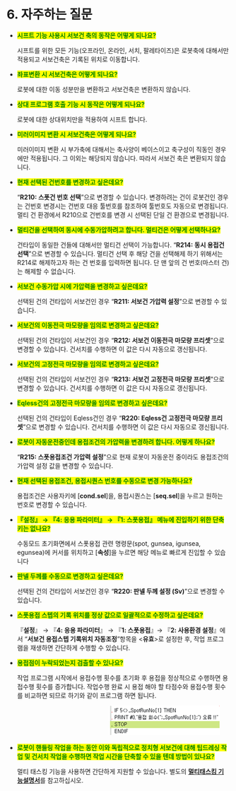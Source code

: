 # 6. 자주하는 질문

*   <mark style="color:green;">**시프트 기능 사용시 서보건 축의 동작은 어떻게 되나요?**</mark>

    시프트를 위한 모든 기능(오프라인, 온라인, 서치, 팔레타이즈)은 로봇축에 대해서만 적용되고 서보건축은 기록된 위치로 이동합니다.
*   <mark style="color:green;">**좌표변환 시 서보건축은 어떻게 되나요?**</mark>

    로봇에 대한 이동 성분만을 변환하고 서보건축은 변환하지 않습니다.
*   <mark style="color:green;">**상대 프로그램 호출 기능 시 동작은 어떻게 되나요?**</mark>

    로봇에 대한 상대위치만을 적용하여 시프트 합니다.
*   <mark style="color:green;">**미러이미지 변환 시 서보건축은 어떻게 되나요?**</mark>

    미러이미지 변환 시 부가축에 대해서는 축사양이 베이스이고 축구성이 직동인 경우에만 적용됩니다. 그 이외는 해당되지 않습니다. 따라서 서보건 축은 변환되지 않습니다.
*   <mark style="color:green;">**현재 선택된 건번호를 변경하고 싶은데요?**</mark>

    “**R210: 스폿건 번호 선택**”으로 변경할 수 있습니다. 변경하려는 건이 로봇건인 경우는 건번호 변경시는 건번호 대응 툴번호를 참조하여 툴번호도 자동으로 변경됩니다. 멀티 건 환경에서 R210으로 건번호를 변경 시 선택된 단일 건 환경으로 변경됩니다.
*   <mark style="color:green;">**멀티건을 선택하여 동시에 수동가압하려고 합니다. 멀티건은 어떻게 선택하나요?**</mark>

    건타입이 동일한 건들에 대해서만 멀티건 선택이 가능합니다. “**R214: 동시 용접건 선택**”으로 변경할 수 있습니다. 멀티건 선택 후 해당 건을 선택해제 하기 위해서는 R214로 해제하고자 하는 건 번호를 입력하면 됩니다. 단 맨 앞의 건 번호(마스터 건)는 해제할 수 없습니다.
*   <mark style="color:green;">**서보건 수동가압 시에 가압력을 변경하고 싶은데요?**</mark>

    선택된 건의 건타입이 서보건인 경우 “**R211: 서보건 가압력 설정**”으로 변경할 수 있습니다.
*   <mark style="color:green;">**서보건의 이동전극 마모량을 임의로 변경하고 싶은데요?**</mark>

    선택된 건의 건타입이 서보건인 경우 “**R212: 서보건 이동전극 마모량 프리셋**”으로 변경할 수 있습니다. 건서치를 수행하면 이 값은 다시 자동으로 갱신됩니다.
*   <mark style="color:green;">**서보건의 고정전극 마모량을 임의로 변경하고 싶은데요?**</mark>

    선택된 건의 건타입이 서보건인 경우 “**R213: 서보건 고정전극 마모량 프리셋**”으로 변경할 수 있습니다. 건서치를 수행하면 이 값은 다시 자동으로 갱신됩니다.
*   <mark style="color:green;">**Eqless건의 고정전극 마모량을 임의로 변경하고 싶은데요?**</mark>

    선택된 건의 건타입이 Eqless건인 경우 “**R220: Eqless건 고정전극 마모량 프리셋**”으로 변경할 수 있습니다. 건서치를 수행하면 이 값은 다시 자동으로 갱신됩니다.
*   <mark style="color:green;">**로봇이 자동운전중인데 용접조건의 가압력을 변경하려 합니다. 어떻게 하나요?**</mark>

    “**R215: 스폿용접조건 가압력 설정**”으로 현재 로봇이 자동운전 중이라도 용접조건의 가압력 설정 값을 변경할 수 있습니다.
*   <mark style="color:green;">**현재 선택된 용접조건, 용접시퀀스 번호를 수동으로 변경 가능하나요?**</mark>

    용접조건은 사용자키에 \[**cond.sel**]을, 용접시퀀스는 \[**seq.sel**]을 누르고 원하는 번호로 변경할 수 있습니다.
*   <mark style="color:green;">**『설정』 → 『4: 응용 파라미터』 → 『1: 스폿용접』 메뉴에 진입하기 위한 단축키는 없나요?**</mark>

    수동모드 초기화면에서 스폿용접 관련 명령문(spot, gunsea, igunsea, egunsea)에 커서를 위치하고 \[**속성**]을 누르면 해당 메뉴로 빠르게 진입할 수 있습니다
*   <mark style="color:green;">**판넬 두께를 수동으로 변경하고 싶은데요?**</mark>

    선택된 건의 건타입이 서보건인 경우 “**R220: 판넬 두께 설정 (Sv)**”으로 변경할 수 있습니다.
*   <mark style="color:green;">**스폿용접 스텝의 기록 위치를 정상 값으로 일괄적으로 수정하고 싶은데요?**</mark>

    『**설정**』 → 『**4: 응용 파라미터**』 → 『**1: 스폿용접**』→ 『**2: 사용환경 설정**』에서 “**서보건 용접스텝 기록위치 자동조정**”항목을 <**유효**>로 설정한 후, 작업 프로그램을 재생하면 간단하게 수행할 수 있습니다.
*   <mark style="color:green;">**용접점이 누락되었는지 검출할 수 있나요?**</mark>

    작업 프로그램 시작에서 용접수행 횟수를 초기화 후 용접을 정상적으로 수행하면 용접수행 횟수를 증가합니다. 작업수행 완료 시 용접 해야 할 타점수와 용접수행 횟수를 비교하면 되므로 하기와 같이 프로그램 하면 됩니다.

    　　　　　　　　　　　　　　　![](<.gitbook/assets/image (68).png>)
*   <mark style="color:green;">**로봇이 핸들링 작업을 하는 동안 이와 독립적으로 정치형 서보건에 대해 팁드레싱 작업 및 건서치 작업을 수행하면 작업 시간을 단축할 수 있을 텐데 방법이 있나요?**</mark>

    멀티 태스킹 기능을 사용하면 간단하게 지원할 수 있습니다. 별도의 [**멀티태스킹 기능설명서**](https://hyundai-robotics.gitbook.io/hi6-robot-controller-manual-multi-task/)를 참고하십시오.
